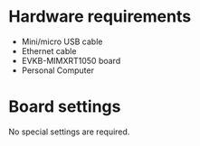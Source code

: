 Hardware requirements
===================
- Mini/micro USB cable
- Ethernet cable
- EVKB-MIMXRT1050 board
- Personal Computer

Board settings
============
No special settings are required.


